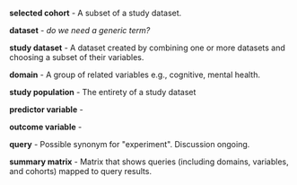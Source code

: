 
**selected cohort** - A subset of a study dataset.

**dataset** - *do we need a generic term?*

**study dataset** - A dataset created by combining one or more datasets and choosing a subset of their variables.

**domain** - A group of related variables e.g., cognitive, mental health.

**study population** - The entirety of a study dataset

**predictor variable** -

**outcome variable** -

**query** - Possible synonym for "experiment". Discussion ongoing.

**summary matrix** - Matrix that shows queries (including domains, variables, and cohorts) mapped to query results.
